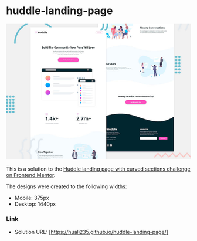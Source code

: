 # huddle-landing-page

![](./design/desktop-preview.jpg)

This is a solution to the [Huddle landing page with curved sections challenge on Frontend Mentor](https://www.frontendmentor.io/challenges/huddle-landing-page-with-curved-sections-5ca5ecd01e82137ec91a50f2).

The designs were created to the following widths:

- Mobile: 375px
- Desktop: 1440px

### Link

- Solution URL: [https://huali235.github.io/huddle-landing-page/]
